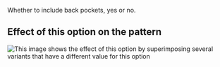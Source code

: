 Whether to include back pockets, yes or no.

## Effect of this option on the pattern

![This image shows the effect of this option by superimposing several variants that have a different value for this option](paco\_backpockets\_sample.svg "Effect of this option on the pattern")
